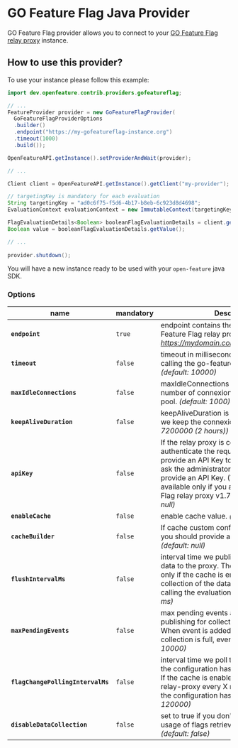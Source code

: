 # GO Feature Flag Java Provider

GO Feature Flag provider allows you to connect to your [GO Feature Flag relay proxy](https://gofeatureflag.org) instance.

## How to use this provider?

To use your instance please follow this example:

```java
import dev.openfeature.contrib.providers.gofeatureflag;

// ...
FeatureProvider provider = new GoFeatureFlagProvider(
  GoFeatureFlagProviderOptions
  .builder()
  .endpoint("https://my-gofeatureflag-instance.org")
  .timeout(1000)
  .build());

OpenFeatureAPI.getInstance().setProviderAndWait(provider);

// ...

Client client = OpenFeatureAPI.getInstance().getClient("my-provider");

// targetingKey is mandatory for each evaluation
String targetingKey = "ad0c6f75-f5d6-4b17-b8eb-6c923d8d4698";
EvaluationContext evaluationContext = new ImmutableContext(targetingKey);

FlagEvaluationDetails<Boolean> booleanFlagEvaluationDetails = client.getBooleanDetails("feature_flag1", false, evaluationContext);
Boolean value = booleanFlagEvaluationDetails.getValue();

// ...
        
provider.shutdown();
```

You will have a new instance ready to be used with your `open-feature` java SDK.

### Options

| name                              | mandatory | Description                                                                                                                                                                                                                                                                                           |
|-----------------------------------|-----------|-------------------------------------------------------------------------------------------------------------------------------------------------------------------------------------------------------------------------------------------------------------------------------------------------------|
| **`endpoint`**                    | `true`    | endpoint contains the DNS of your GO Feature Flag relay proxy _(ex: https://mydomain.com/gofeatureflagproxy/)_                                                                                                                                                                                        |
| **`timeout`**                     | `false`   | timeout in millisecond we are waiting when calling the go-feature-flag relay proxy API. _(default: 10000)_                                                                                                                                                                                            |
| **`maxIdleConnections`**          | `false`   | maxIdleConnections is the maximum number of connexions in the connexion pool. _(default: 1000)_                                                                                                                                                                                                       |
| **`keepAliveDuration`**           | `false`   | keepAliveDuration is the time in millisecond we keep the connexion open. _(default: 7200000 (2 hours))_                                                                                                                                                                                               |
| **`apiKey`**                      | `false`   | If the relay proxy is configured to authenticate the requests, you should provide an API Key to the provider. Please ask the administrator of the relay proxy to provide an API Key. (This feature is available only if you are using GO Feature Flag relay proxy v1.7.0 or above). _(default: null)_ |
| **`enableCache`**                 | `false`   | enable cache value. _(default: true)_                                                                                                                                                                                                                                                                 |
| **`cacheBuilder`**                | `false`   | If cache custom configuration is wanted, you should provide a cache builder. _(default: null)_                                                                                                                                                                                                        |
| **`flushIntervalMs`**             | `false`   | interval time we publish statistics collection data to the proxy. The parameter is used only if the cache is enabled, otherwise the collection of the data is done directly when calling the evaluation API. _(default: 1000 ms)_                                                                     |
| **`maxPendingEvents`**            | `false`   | max pending events aggregated before publishing for collection data to the proxy. When event is added while events collection is full, event is omitted. _(default: 10000)_                                                                                                                           |
| **`flagChangePollingIntervalMs`** | `false`   | interval time we poll the proxy to check if the configuration has changed.<br/>If the cache is enabled, we will poll the relay-proxy every X milliseconds to check if the configuration has changed. _(default: 120000)_                                                                              |
| **`disableDataCollection`**       | `false`   | set to true if you don't want to collect the usage of flags retrieved in the cache. _(default: false)_                                                                                                                                                                                                |

